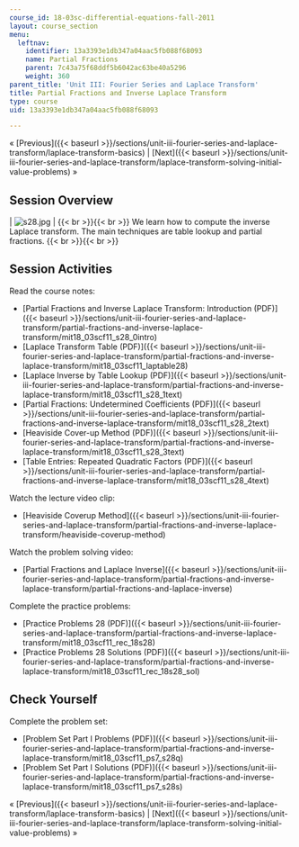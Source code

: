 ```yaml
---
course_id: 18-03sc-differential-equations-fall-2011
layout: course_section
menu:
  leftnav:
    identifier: 13a3393e1db347a04aac5fb088f68093
    name: Partial Fractions
    parent: 7c43a75f68ddf5b6042ac63be40a5296
    weight: 360
parent_title: 'Unit III: Fourier Series and Laplace Transform'
title: Partial Fractions and Inverse Laplace Transform
type: course
uid: 13a3393e1db347a04aac5fb088f68093

---
```


« [Previous]({{< baseurl >}}/sections/unit-iii-fourier-series-and-laplace-transform/laplace-transform-basics) | [Next]({{< baseurl >}}/sections/unit-iii-fourier-series-and-laplace-transform/laplace-transform-solving-initial-value-problems) »

Session Overview
----------------

| ![s28.jpg](/coursemedia/18-03sc-differential-equations-fall-2011/c31bbd2e4b30791b82eb803e136f7c17_s28.jpg) |  {{< br >}}{{< br >}} We learn how to compute the inverse Laplace transform. The main techniques are table lookup and partial fractions. {{< br >}}{{< br >}}  

Session Activities
------------------

Read the course notes:

*   [Partial Fractions and Inverse Laplace Transform: Introduction (PDF)]({{< baseurl >}}/sections/unit-iii-fourier-series-and-laplace-transform/partial-fractions-and-inverse-laplace-transform/mit18_03scf11_s28_0intro)
*   [Laplace Transform Table (PDF)]({{< baseurl >}}/sections/unit-iii-fourier-series-and-laplace-transform/partial-fractions-and-inverse-laplace-transform/mit18_03scf11_laptable28)
*   [Laplace Inverse by Table Lookup (PDF)]({{< baseurl >}}/sections/unit-iii-fourier-series-and-laplace-transform/partial-fractions-and-inverse-laplace-transform/mit18_03scf11_s28_1text)
*   [Partial Fractions: Undetermined Coefficients (PDF)]({{< baseurl >}}/sections/unit-iii-fourier-series-and-laplace-transform/partial-fractions-and-inverse-laplace-transform/mit18_03scf11_s28_2text)
*   [Heaviside Cover-up Method (PDF)]({{< baseurl >}}/sections/unit-iii-fourier-series-and-laplace-transform/partial-fractions-and-inverse-laplace-transform/mit18_03scf11_s28_3text)
*   [Table Entries: Repeated Quadratic Factors (PDF)]({{< baseurl >}}/sections/unit-iii-fourier-series-and-laplace-transform/partial-fractions-and-inverse-laplace-transform/mit18_03scf11_s28_4text)

Watch the lecture video clip:

*   [Heaviside Coverup Method]({{< baseurl >}}/sections/unit-iii-fourier-series-and-laplace-transform/partial-fractions-and-inverse-laplace-transform/heaviside-coverup-method)

Watch the problem solving video:

*   [Partial Fractions and Laplace Inverse]({{< baseurl >}}/sections/unit-iii-fourier-series-and-laplace-transform/partial-fractions-and-inverse-laplace-transform/partial-fractions-and-laplace-inverse)

Complete the practice problems:

*   [Practice Problems 28 (PDF)]({{< baseurl >}}/sections/unit-iii-fourier-series-and-laplace-transform/partial-fractions-and-inverse-laplace-transform/mit18_03scf11_rec_18s28)
*   [Practice Problems 28 Solutions (PDF)]({{< baseurl >}}/sections/unit-iii-fourier-series-and-laplace-transform/partial-fractions-and-inverse-laplace-transform/mit18_03scf11_rec_18s28_sol)

Check Yourself
--------------

Complete the problem set:

*   [Problem Set Part I Problems (PDF)]({{< baseurl >}}/sections/unit-iii-fourier-series-and-laplace-transform/partial-fractions-and-inverse-laplace-transform/mit18_03scf11_ps7_s28q)
*   [Problem Set Part I Solutions (PDF)]({{< baseurl >}}/sections/unit-iii-fourier-series-and-laplace-transform/partial-fractions-and-inverse-laplace-transform/mit18_03scf11_ps7_s28s)

« [Previous]({{< baseurl >}}/sections/unit-iii-fourier-series-and-laplace-transform/laplace-transform-basics) | [Next]({{< baseurl >}}/sections/unit-iii-fourier-series-and-laplace-transform/laplace-transform-solving-initial-value-problems) »